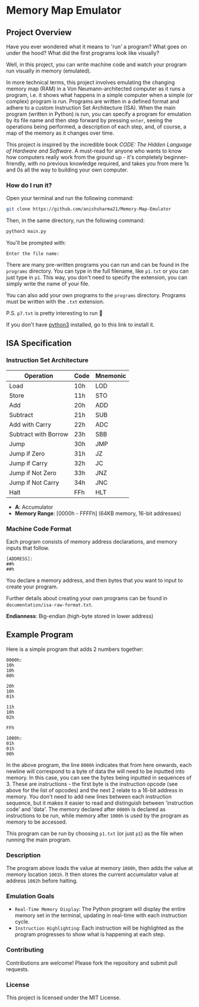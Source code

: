 # Memory Map Emulator

## Project Overview

Have you ever wondered what it means to 'run' a program? What goes on under the hood? What did the first programs look like visually?

Well, in this project, you can write machine code and watch your program run visually in memory (emulated).

In more technical terms, this project involves emulating the changing memory map (RAM) in a Von Neumann-architected computer as it runs a program, i.e. it shows what happens in a simple computer when a simple (or complex) program is run. Programs are written in a defined format and adhere to a custom Instruction Set Architecture (ISA). When the main program (written in Python) is run, you can specify a program for emulation by its file name and then step forward by pressing `enter`, seeing the operations being performed, a description of each step, and, of course, a map of the memory as it changes over time.

This project is inspired by the incredible book *CODE: The Hidden Language of Hardware and Software*. A must-read for anyone who wants to know how computers really work from the ground up - it's completely beginner-friendly, with no previous knowledge required, and takes you from mere 1s and 0s all the way to building your own computer.

### How do I run it?

Open your terminal and run the following command:

```bash
git clone https://github.com/anishsharma21/Memory-Map-Emulator
```

Then, in the same directory, run the following command:

```bash
python3 main.py
```

You'll be prompted with:

```plaintext
Enter the file name: 
```

There are many pre-written programs you can run and can be found in the `programs` directory. You can type in the full filename, like `p1.txt` or you can just type in `p1`. This way, you don't need to specify the extension, you can simply write the name of your file. 

You can also add your own programs to the `programs` directory. Programs must be written with the `.txt` extension.

P.S. `p7.txt` is pretty interesting to run 👀

If you don't have [python3](https://www.python.org/downloads/) installed, go to this link to install it.

## ISA Specification

### Instruction Set Architecture

| Operation            | Code | Mnemonic |
|----------------------|------|----------|
| Load                 | 10h  | LOD      |
| Store                | 11h  | STO      |
| Add                  | 20h  | ADD      |
| Subtract             | 21h  | SUB      |
| Add with Carry       | 22h  | ADC      |
| Subtract with Borrow | 23h  | SBB      |
| Jump                 | 30h  | JMP      |
| Jump if Zero         | 31h  | JZ       |
| Jump if Carry        | 32h  | JC       |
| Jump if Not Zero     | 33h  | JNZ      |
| Jump if Not Carry    | 34h  | JNC      |
| Halt                 | FFh  | HLT      |

- **A**: Accumulator
- **Memory Range**: [0000h - FFFFh] (64KB memory, 16-bit addresses)

### Machine Code Format

Each program consists of memory address declarations, and memory inputs that follow. 

```plaintext
[ADDRESS]:
##h
##h
```

You declare a memory address, and then bytes that you want to input to create your program.

Further details about creating your own programs can be found in `documentation/isa-raw-format.txt`.

**Endianness**: Big-endian (high-byte stored in lower address)

## Example Program

Here is a simple program that adds 2 numbers together:

```plaintext
0000h:
10h
10h
00h

20h
10h
01h

11h
10h
02h

FFh

1000h:
01h
01h
00h
```

In the above program, the line `0000h` indicates that from here onwards, each newline will correspond to a byte of data the will need to be inputted into memory. In this case, you can see the bytes being inputted in sequences of 3. These are instructions - the first byte is the instruction opcode (see above for the list of opcodes) and the next 2 relate to a 16-bit address in memory. You don't need to add new lines between each instruction sequence, but it makes it easier to read and distinguish between 'instruction code' and 'data'. The memory declared after `0000h` is declared as instructions to be run, while memory after `1000h` is used by the program as memory to be accessed.

This program can be run by choosing `p1.txt` (or just `p1`) as the file when running the main program.

### Description

The program above loads the value at memory `1000h`, then adds the value at memory location `1001h`. It then stores the current accumulator value at address `1002h` before halting.

### Emulation Goals

- `Real-Time Memory Display`: The Python program will display the entire memory set in the terminal, updating in real-time with each instruction cycle.
- `Instruction Highlighting`: Each instruction will be highlighted as the program progresses to show what is happening at each step.

### Contributing

Contributions are welcome! Please fork the repository and submit pull requests.

### License

This project is licensed under the MIT License.

